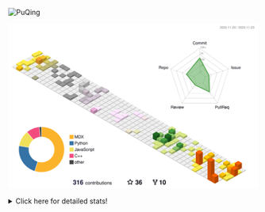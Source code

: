 ![PuQing](https://user-images.githubusercontent.com/27223114/171565019-9a56fae6-b08b-421f-99db-7e830da42371.png)

![](./profile-3d-contrib/profile-season-animate.svg)

<details>
<summary>Click here for detailed stats!</summary>

<!--START_SECTION:waka-->
![Lines of code](https://img.shields.io/badge/From%20Hello%20World%20I%27ve%20Written-911.6%20thousand%20lines%20of%20code-blue)

**🐱 My GitHub Data** 

> 📦 259.1 kB Used in GitHub's Storage 
 > 
> 🏆 292 Contributions in the Year 2023
 > 
> 🚫 Not Opted to Hire
 > 
> 📜 36 Public Repositories 
 > 
> 🔑 27 Private Repositories 
 > 
**I'm an Early 🐤** 

```text
🌞 Morning                546 commits         ████░░░░░░░░░░░░░░░░░░░░░   15.39 % 
🌆 Daytime                1751 commits        ████████████░░░░░░░░░░░░░   49.35 % 
🌃 Evening                420 commits         ███░░░░░░░░░░░░░░░░░░░░░░   11.84 % 
🌙 Night                  831 commits         ██████░░░░░░░░░░░░░░░░░░░   23.42 % 
```


📊 **This Week I Spent My Time On** 

```text
💬 Programming Languages: 
Markdown                 13 hrs 26 mins      ████████████████████████░   97.17 % 
Python                   19 mins             █░░░░░░░░░░░░░░░░░░░░░░░░   02.36 % 
Jupyter Notebook         2 mins              ░░░░░░░░░░░░░░░░░░░░░░░░░   00.28 % 
YAML                     1 min               ░░░░░░░░░░░░░░░░░░░░░░░░░   00.19 % 
Text                     0 secs              ░░░░░░░░░░░░░░░░░░░░░░░░░   00.00 % 

🔥 Editors: 
Obsidian                 13 hrs 25 mins      ████████████████████████░   97.12 % 
VS Code                  23 mins             █░░░░░░░░░░░░░░░░░░░░░░░░   02.88 % 

💻 Operating System: 
Windows                  13 hrs 25 mins      ████████████████████████░   97.12 % 
Linux                    23 mins             █░░░░░░░░░░░░░░░░░░░░░░░░   02.88 % 
```


<!--END_SECTION:waka-->
</details>
